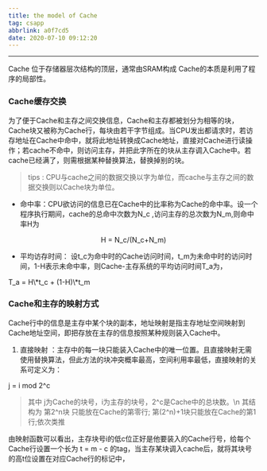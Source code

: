 ```yaml
---
title: the model of Cache
tag: csapp
abbrlink: a0f7cd5
date: 2020-07-10 09:12:20
---
```


---
Cache 位于存储器层次结构的顶层，通常由SRAM构成 Cache的本质是利用了程序的局部性。
### Cache缓存交换
为了便于Cache和主存之间交换信息，Cache和主存都被划分为相等的块，Cache块又被称为Cache行，每块由若干字节组成。当CPU发出都请求时，若访存地址在Cache中命中，就将此地址转换成Cache地址，直接对Cache进行读操作；若cache不命中，则访问主存，并把此字所在的块从主存调入Cache中。若cache已经满了，则需根据某种替换算法，替换掉别的块。
> tips : CPU与cache之间的数据交换以字为单位，而cache与主存之间的数据交换则以Cache块为单位。

- 命中率：CPU欲访问的信息已在Cache中的比率称为Cache的命中率。设一个程序执行期间，cache的总命中次数为N_c ,访问主存的总次数为N_m,则命中率H为
<p align="center">H = N_c/(N_c+N_m)</p>

- 平均访存时间： 设t_c为命中时的Cache访问时间，t_m为未命中时的访问时间，1-H表示未命中率，则Cache-主存系统的平均访问时间T_a为，
<p>T_a =  H\*t_c + (1-H)\*t_m</p>

### Cache和主存的映射方式
Cache行中的信息是主存中某个块的副本，地址映射是指主存地址空间映射到Cache地址空间，即把存放在主存的信息按照某种规则装入Cache中。

1. 直接映射 ：主存中的每一块只能装入Cache中的唯一位置。且直接映射无需使用替换算法，但此方法的块冲突概率最高，空间利用率最低，直接映射的关系可定义为：
<p>j = i mod 2^c </p>

> 其中 j为Cache的块号，i为主存的块号，2^c是Cache中的总块数。\n
其结构为 第2^n块 只能放在Cache的第零行; 第(2^n)+1块只能放在Cache的第1行;依次类推

由映射函数可以看出，主存块号i的低c位正好是他要装入的Cache行号，给每个Cache行设置一个长为 t = m - c 的tag，当主存某块调入cache后，就将其块号的高t位设置在对应Cache行的标记中，